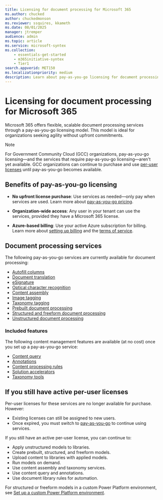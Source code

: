 ```yaml
---
title: Licensing for document processing for Microsoft 365
ms.author: chucked
author: chuckedmonson
ms.reviewer: ssquires, kkameth
ms.date: 08/01/2025
manager: jtremper
audience: admin
ms.topic: article
ms.service: microsoft-syntex
ms.collection: 
    - essentials-get-started
    - m365initiative-syntex
    - Tier1
search.appverid: MET150
ms.localizationpriority: medium
description: Learn about pay-as-you-go licensing for document processing for Microsoft 365.
---
```


# Licensing for document processing for Microsoft 365

Microsoft 365 offers flexible, scalable document processing services through a pay-as-you-go licensing model. This model is ideal for organizations seeking agility without upfront commitments.

> [!NOTE]
> For Government Community Cloud (GCC) organizations, pay-as-you-go licensing—and the services that require pay-as-you-go licensing—aren't yet available. GCC organizations can continue to purchase and use [per-user licenses](#if-you-still-have-active-per-user-licenses) until pay-as-you-go becomes available.

## Benefits of pay-as-you-go licensing

- **No upfront license purchase**: Use services as needed—only pay when services are used. Learn more about [pay-as-you-go pricing](syntex-pay-as-you-go-services.md).

- **Organization-wide access**: Any user in your tenant can use the services, provided they have a Microsoft 365 license.

- **Azure-based billing**: Use your active Azure subscription for billing. Learn more about [setting up billing](/microsoft-365/services/pay-as-you-go-setup) and the [terms of service](/legal/microsoft-365/microsoft-syntex-pay-as-you-go-terms).

## Document processing services

The following pay-as-you-go services are currently available for document processing:

- [Autofill columns](autofill-overview.md)
- [Document translation](translation-overview.md)
- [eSignature](esignature-overview.md)
- [Optical character recognition](ocr-overview.md)
- [Content assembly](content-assembly.md)
- [Image tagging](image-tagging-overview.md)
- [Taxonomy tagging](taxonomy-tagging-overview.md)
- [Prebuilt document processing](prebuilt-overview.md)
- [Structured and freeform document processing](form-processing-overview.md)
- [Unstructured document processing](document-understanding-overview.md)

<!---
**Video services**
- Video translation

**Storage services**
- Microsoft 365 Archive
- Microsoft 365 Backup

**Apps**
- SharePoint Embedded

--->

### Included features

The following content management features are available (at no cost) once you set up a pay-as-you-go service:

- [Content query](metadata-search.md)
- [Annotations](annotations.md)
- [Content processing rules](content-processing-overview.md)
- [Solution accelerators](site-templates.md)
- [Taxonomy tools](import-term-set-skos.md)

## If you still have active per-user licenses

Per-user licenses for these services are no longer available for purchase. However:

- Existing licenses can still be assigned to new users.
- Once expired, you must switch to [pay-as-you-go](syntex-azure-billing.md) to continue using services.

If you still have an active per-user license, you can continue to:

- Apply unstructured models to libraries.
- Create prebuilt, structured, and freeform models.
- Upload content to libraries with applied models.
- Run models on demand.
- Use content assembly and taxonomy services.
- Use content query and annotations.
- Use document library rules for automation.

For structured or freeform models in a custom Power Platform environment, see [Set up a custom Power Platform environment](structured-freeform-setup.md#set-up-a-custom-power-platform-environment).
